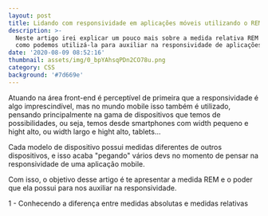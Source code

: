 ```yaml
---
layout: post
title: Lidando com responsividade em aplicações móveis utilizando o REM
description: >-
  Neste artigo irei explicar um pouco mais sobre a medida relativa REM do CSS, e
  como podemos utilizá-la para auxiliar na responsividade de aplicações móveis!
date: '2020-08-09 08:52:16'
thumbnail: assets/img/0_bpYAhsqPDn2CO78u.png
category: CSS
background: '#7d669e'
---
```

Atuando na área front-end é perceptível de primeira que a responsividade é algo imprescindível, mas no mundo mobile isso também é utilizado, pensando principalmente na gama de dispositivos que temos de possibilidades, ou seja, temos desde smartphones com width pequeno e hight alto, ou width largo e hight alto, tablets...

Cada modelo de dispositivo possui medidas diferentes de outros dispositivos, e isso acaba "pegando" vários devs no momento de pensar na responsividade de uma aplicação mobile.

Com isso, o objetivo desse artigo é te apresentar a medida REM e o poder que ela possui para nos auxiliar na responsividade.

1 - Conhecendo a diferença entre medidas absolutas e medidas relativas
